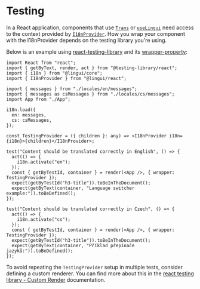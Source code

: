 # Testing

In a React application, components that use [`Trans`](../ref/react.md#trans) or [`useLingui`](../ref/react.md#uselingui) need access to the context provided by [`I18nProvider`](../ref/react.md#i18nprovider). How you wrap your component with the I18nProvider depends on the testing library you're using.

Below is an example using [react-testing-library](https://testing-library.com/docs/react-testing-library/intro/) and its [wrapper-property](https://testing-library.com/docs/react-testing-library/api#wrapper):

```tsx title="index.js"
import React from "react";
import { getByText, render, act } from "@testing-library/react";
import { i18n } from "@lingui/core";
import { I18nProvider } from "@lingui/react";

import { messages } from "./locales/en/messages";
import { messages as csMessages } from "./locales/cs/messages";
import App from "./App";

i18n.load({
  en: messages,
  cs: csMessages,
});

const TestingProvider = ({ children }: any) => <I18nProvider i18n={i18n}>{children}</I18nProvider>;

test("Content should be translated correctly in English", () => {
  act(() => {
    i18n.activate("en");
  });
  const { getByTestId, container } = render(<App />, { wrapper: TestingProvider });
  expect(getByTestId("h3-title")).toBeInTheDocument();
  expect(getByText(container, "Language switcher example:")).toBeDefined();
});

test("Content should be translated correctly in Czech", () => {
  act(() => {
    i18n.activate("cs");
  });
  const { getByTestId, container } = render(<App />, { wrapper: TestingProvider });
  expect(getByTestId("h3-title")).toBeInTheDocument();
  expect(getByText(container, "Příklad přepínače jazyků:")).toBeDefined();
});
```

To avoid repeating the `TestingProvider` setup in multiple tests, consider defining a custom renderer. You can find more about this in the [react testing library - Custom Render](https://testing-library.com/docs/react-testing-library/setup#custom-render) documentation.
